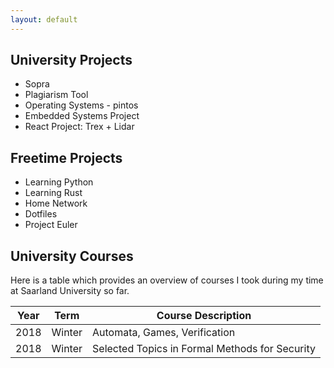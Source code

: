 ```yaml
---
layout: default
---
```


## University Projects

- Sopra
- Plagiarism Tool
- Operating Systems - pintos
- Embedded Systems Project
- React Project: Trex + Lidar

## Freetime Projects

- Learning Python
- Learning Rust
- Home Network
- Dotfiles
- Project Euler


## University Courses

Here is a table which provides an overview of courses I took during my time at Saarland University so far.

Year | Term | Course Description
-----|-------|--------
2018 | Winter  | Automata, Games, Verification
2018 | Winter | Selected Topics in Formal Methods for Security
